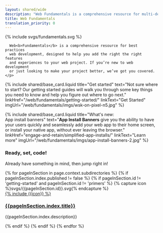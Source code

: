 ```yaml
---
layout: shared/wide
description: "Web Fundamentals is a comprehensive resource for multi-device web development."
title: Web Fundamentals
translation_priority: 0
---
```


<div class="wf-subheading wf-fundamentals-landing">
  <div class="page-content">
    <!--<img src="/web/imgs/fundamentals.svg" alt="fundamentals logo" class="wf-fundamentals-logo">-->
    {% include svgs/fundamentals.svg %}
    <p class="mdl-typography--font-thin">

      Web<b>Fundamentals</b> is a comprehensive resource for best practices
      web development, designed to help you add the right the right features
      and experiences to your web project. If you’re new to web development
      or just looking to make your project better, we’ve got you covered.
    </p>
  </div>
</div>

<div class="page-content mdl-grid wf-fundamentals-cta">
  {% include shared/base_card.liquid title="Get started" text="Not sure where to start? Our getting started guides will walk you through some key things you need to know and help you figure out where to go next." linkHref="/web/fundamentals/getting-started/" linkText="Get Started" imgUrl="/web/fundamentals/imgs/wsk-on-pixel-n5.jpg" %}

  {% include shared/base_card.liquid title="What's new:<br>App install banners" text="<b>App Install Banners</b> give you the ability to have your users quickly and seamlessly add your web app to their home screen, or install your native app, without ever leaving the browser." linkHref="engage-and-retain/simplified-app-installs/" linkText="Learn more" imgUrl="/web/fundamentals/imgs/app-install-banners-2.jpg" %}
</div>

<div class="wf-secondaryheading">
  <div class="page-content">
    <h3>Ready, set, code!</h3>
    <p>
      Already have something in mind, then jump right in!
    </p>
    <div class="mdl-grid mdl-typography--text-center wf-fundamentals-areas">
      {% for pageInSection in page.context.subdirectories %}
      {% if pageInSection.index.published != false %}
      {% if pageInSection.id != 'getting-started' and pageInSection.id != 'primers' %}
      {% capture icon %}svgs/{{pageInSection.id}}.svg{% endcapture %}
        <div class="mdl-cell mdl-cell--4-col">
          <div class="icon">
            <a href="{{pageInSection.index.canonical_url | localize_link:pageInSection }}">
              {% include {{icon}} %}
            </a>
          </div>
          <h3>
            <a href="{{pageInSection.index.canonical_url | localize_link:pageInSection }}">
            {{pageInSection.index.title}}
            </a>
          </h3>
          <p>{{pageInSection.index.description}}</p>
        </div>
      {% endif %}
      {% endif %}
      {% endfor %}
    </div>
  </div>
</div>
